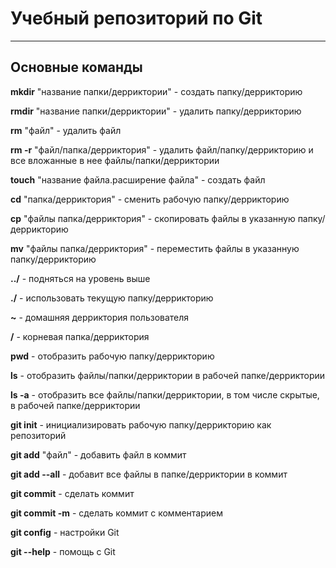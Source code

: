 # Учебный репозиторий по Git
---
## Основные команды 
**mkdir** "название папки/дерриктории" - создать папку/деррикторию

**rmdir** "название папки/дерриктории" - удалить папку/деррикторию

**rm** "файл" - удалить файл

**rm -r** "файл/папка/дерриктория" - удалить файл/папку/деррикторию и все вложанные в нее файлы/папки/дерриктории

**touch** "название файла.расширение файла" - создать файл

**cd** "папка/дерриктория" - сменить рабочую папку/деррикторию

**cp** "файлы папка/дерриктория" - скопировать файлы в указанную папку/деррикторию

**mv** "файлы папка/дерриктория" - переместить файлы в указанную папку/деррикторию

**../** - подняться на уровень выше

**./** - использовать текущую папку/деррикторию

**~** - домашняя дерриктория пользователя

**/** - корневая папка/дерриктория

**pwd** - отобразить рабочую папку/деррикторию

**ls** - отобразить файлы/папки/дерриктории в рабочей папке/дерриктории

**ls -a** - отобразить все файлы/папки/дерриктории, в том числе скрытые, в рабочей папке/дерриктории

**git init** - инициализировать рабочую папку/деррикторию как репозиторий

**git add** "файл" - добавить файл в коммит

**git add --all** - добавит все файлы в папке/дерриктории в коммит

**git commit** - сделать коммит

**git commit -m** - сделать коммит с комментарием

**git config** - настройки Git

**git --help** - помощь с Git